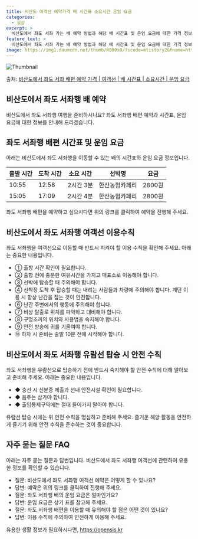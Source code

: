 ```yaml
---
title: 비산도 여객선 예약가격 배 시간표 소요시간 운임 요금
categories:
  - 일상
excerpt: >
  비산도에서 좌도 서좌 가는 배 예약 방법과 해당 배 시간표 및 운임 요금에 대한 가격 정보를 안내 드리겠습니다. 안전하고 재밋는 좌도 서좌행 여행을 위해 아래 정보 참고하시기 바랍니다. 좌도 서좌행 배편 예약하기 👈 클릭비산도에서 좌도 서좌행 배 시간표출발 시간도착 시간소요 시간선박명요금10:5512:582시간 3분한산농협카페리2800원15:0517:092시간 4분한산농협카페리2800원좌도 서좌행 배편 예약하기 👈 클릭비산도에서 좌도 서좌행 여객선 탑승 시 이용수칙비산도에서 좌도 서좌행을 여객선으로 이동할 때 꼭 지켜야 할 이용 수칙을 알아봅시다. 중요한 내용: 이용수칙을 지키면서 여행을 안전하게 즐깁시다. ① 출항 시간 확인이 필요합니다. ② 출항 전에 충분한 여유시간을 가지고 매표소로 이동해야 합니다..
feature_text: >
  비산도에서 좌도 서좌 가는 배 예약 방법과 해당 배 시간표 및 운임 요금에 대한 가격 정보를 안내 드리겠습니다. 안전하고 재밋는 좌도 서좌행 여행을 위해 아래 정보 참고하시기 바랍니다. 좌도 서좌행 배편 예약하기 👈 클릭비산도에서 좌도 서좌행 배 시간표출발 시간도착 시간소요 시간선박명요금10:5512:582시간 3분한산농협카페리2800원15:0517:092시간 4분한산농협카페리2800원좌도 서좌행 배편 예약하기 👈 클릭비산도에서 좌도 서좌행 여객선 탑승 시 이용수칙비산도에서 좌도 서좌행을 여객선으로 이동할 때 꼭 지켜야 할 이용 수칙을 알아봅시다. 중요한 내용: 이용수칙을 지키면서 여행을 안전하게 즐깁시다. ① 출항 시간 확인이 필요합니다. ② 출항 전에 충분한 여유시간을 가지고 매표소로 이동해야 합니다..
image: https://img1.daumcdn.net/thumb/R800x0/?scode=mtistory2&fname=https%3A%2F%2Fblog.kakaocdn.net%2Fdn%2FbQCN0b%2FbtsHBue93Ll%2FMpNu1tg7NRpYFDyChvwGe0%2Fimg.webp
---
```


![Thumbnail](https://img1.daumcdn.net/thumb/R800x0/?scode=mtistory2&fname=https%3A%2F%2Fblog.kakaocdn.net%2Fdn%2FbQCN0b%2FbtsHBue93Ll%2FMpNu1tg7NRpYFDyChvwGe0%2Fimg.webp)

<p>출처: <a href="https://opensis.kr/entry/%EB%B9%84%EC%82%B0%EB%8F%84%EC%97%90%EC%84%9C-%EC%A2%8C%EB%8F%84-%EC%84%9C%EC%A2%8C-%EB%B0%B0%ED%8E%B8-%EC%98%88%EC%95%BD-%EA%B0%80%EA%B2%A9-%EC%97%AC%EA%B0%9D%EC%84%A0-%EB%B0%B0-%EC%8B%9C%EA%B0%84%ED%91%9C-%EC%86%8C%EC%9A%94%EC%8B%9C%EA%B0%84-%EC%9A%B4%EC%9E%84-%EC%9A%94%EA%B8%88" rel="dofollow">비산도에서 좌도 서좌 배편 예약 가격 | 여객선 | 배 시간표 | 소요시간 | 운임 요금</a> </p>

## 비산도에서 좌도 서좌행 배 예약

비산도에서 좌도 서좌행 여행을 준비하시나요? 좌도 서좌행 배편 예약과 시간표, 운임 요금에 대한 정보를 안내해 드리겠습니다.

## 좌도 서좌행 배편 시간표 및 운임 요금

아래는 비산도에서 좌도 서좌행을 이동할 수 있는 배의 시간표와 운임 요금 정보입니다.

**출발 시간** | **도착 시간** | **소요 시간** | **선박명** | **요금**  
---|---|---|---|---  
10:55 | 12:58 | 2시간 3분 | 한산농협카페리 | 2800원  
15:05 | 17:09 | 2시간 4분 | 한산농협카페리 | 2800원  
  
좌도 서좌행 배편을 예약하고 싶으시다면 위의 링크를 클릭하여 예약을 진행해 주세요.

## 비산도에서 좌도 서좌행 여객선 이용수칙

좌도 서좌행을 여객선으로 이동할 때 반드시 지켜야 할 이용 수칙을 확인해 주세요. 아래는 중요한 내용입니다.

  * ① 출항 시간 확인이 필요합니다.
  * ② 출항 전에 충분한 여유시간을 가지고 매표소로 이동해야 합니다.
  * ③ 선박에 탑승할 때 주의해야 합니다.
  * ④ 선착장 도착 후 탑승할 때는 내리는 사람들과 차량에 주의해야 합니다. 계단 이용 시 항상 난간을 잡는 것이 안전합니다.
  * ⑥ 난간 주변에서의 행동에 주의해야 합니다.
  * ⑦ 비상 탈출로 위치를 파악하고 대비해야 합니다.
  * ⑧ 구명조끼의 위치와 사용법을 숙지해야 합니다.
  * ⑨ 안전 방송에 귀를 기울여야 합니다.
  * ⑩ 하차 시 준비는 출발 10분 전에 시작해야 합니다.

## 비산도에서 좌도 서좌행 유람선 탑승 시 안전 수칙

좌도 서좌행을 유람선으로 탑승하기 전에 반드시 숙지해야 할 안전 수칙에 대해 알아보고 준비해 주세요. 아래는 중요한 내용입니다.

  * ◆ 승선 시 신분증 제출과 선내 안전시설 확인이 필요합니다.
  * ◆ 음주는 삼가야 합니다.
  * ◆ 출입통제구역에는 절대 들어가지 말아야 합니다.

유람선 탑승 시에는 위 안전 수칙을 명심하고 준비해 주세요. 즐거운 해양 활동을 안전하게 즐기기 위해 안전 수칙을 준수하는 것이 중요합니다.

## 자주 묻는 질문 FAQ

아래는 자주 묻는 질문과 답변입니다. 비산도에서 좌도 서좌행 여객선에 관련하여 유용한 정보를 확인할 수 있습니다.

  * 질문: 비산도에서 좌도 서좌행 여객선 예약은 어떻게 할 수 있나요?
  * 답변: 예약은 위의 링크를 클릭하여 진행해 주세요.
  * 질문: 좌도 서좌행 배의 운임 요금은 얼마인가요?
  * 답변: 운임 요금은 상기 표를 참고해 주세요.
  * 질문: 좌도 서좌행 배편을 이용할 때 유의해야 할 점은 어떤 것이 있나요?
  * 답변: 이용 수칙에 주의하여 안전하게 이용해 주세요.

 

유용한 생활 정보가 필요하시다면, <a href="https://opensis.kr" rel="dofollow">https://opensis.kr</a>


